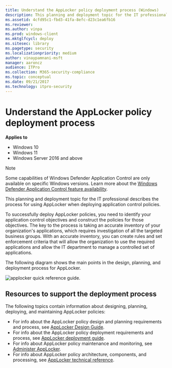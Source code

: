```yaml
---
title: Understand the AppLocker policy deployment process (Windows)
description: This planning and deployment topic for the IT professional describes the process for using AppLocker when deploying application control policies.
ms.assetid: 4cfd95c1-fbd3-41fa-8efc-d23c1ea6fb16
ms.reviewer: 
ms.author: vinpa
ms.prod: windows-client
ms.mktglfcycl: deploy
ms.sitesec: library
ms.pagetype: security
ms.localizationpriority: medium
author: vinaypamnani-msft
manager: aaroncz
audience: ITPro
ms.collection: M365-security-compliance
ms.topic: conceptual
ms.date: 09/21/2017
ms.technology: itpro-security
---
```


# Understand the AppLocker policy deployment process

**Applies to**

- Windows 10
- Windows 11
- Windows Server 2016 and above

>[!NOTE]
>Some capabilities of Windows Defender Application Control are only available on specific Windows versions. Learn more about the [Windows Defender Application Control feature availability](/windows/security/threat-protection/windows-defender-application-control/feature-availability).

This planning and deployment topic for the IT professional describes the process for using AppLocker when deploying application control policies.

To successfully deploy AppLocker policies, you need to identify your application control objectives and construct the policies for those objectives. The key to the process is taking an accurate inventory of your organization's applications, which requires investigation of all the targeted business groups. With an accurate inventory, you can create rules and set enforcement criteria that will allow the organization to use the required applications and allow the IT department to manage a controlled set of applications.

The following diagram shows the main points in the design, planning, and deployment process for AppLocker.

![applocker quick reference guide.](images/applocker-plandeploy-quickreference.gif)

## Resources to support the deployment process

The following topics contain information about designing, planning, deploying, and maintaining AppLocker policies:

-   For info about the AppLocker policy design and planning requirements and process, see [AppLocker Design Guide](applocker-policies-design-guide.md).
-   For info about the AppLocker policy deployment requirements and process, see [AppLocker deployment guide](applocker-policies-deployment-guide.md).
-   For info about AppLocker policy maintenance and monitoring, see [Administer AppLocker](administer-applocker.md).
-   For info about AppLocker policy architecture, components, and processing, see [AppLocker technical reference](applocker-technical-reference.md).
 
 
